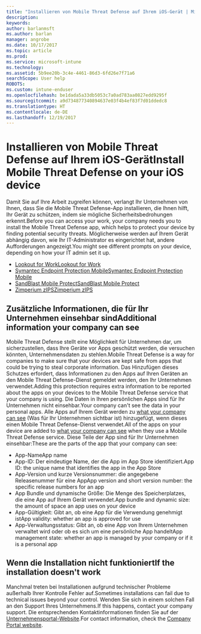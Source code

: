 ```yaml
---
title: "Installieren von Mobile Threat Defense auf Ihrem iOS-Gerät | Microsoft-Dokumentation"
description: 
keywords: 
author: barlanmsft
ms.author: barlan
manager: angrobe
ms.date: 10/17/2017
ms.topic: article
ms.prod: 
ms.service: microsoft-intune
ms.technology: 
ms.assetid: 5b9ee20b-3c4e-4461-86d3-6fd26e7f71a6
searchScope: User help
ROBOTS: 
ms.custom: intune-enduser
ms.openlocfilehash: be1dada5a33db5053c7a0ad783aa0827edd9295f
ms.sourcegitcommit: a9d734877340894637e03f4b4ef83f7d01ddedc8
ms.translationtype: HT
ms.contentlocale: de-DE
ms.lasthandoff: 12/19/2017
---
```

# <a name="install-mobile-threat-defense-on-your-ios-device"></a><span data-ttu-id="9e7da-102">Installieren von Mobile Threat Defense auf Ihrem iOS-Gerät</span><span class="sxs-lookup"><span data-stu-id="9e7da-102">Install Mobile Threat Defense on your iOS device</span></span>


<span data-ttu-id="9e7da-103">Damit Sie auf Ihre Arbeit zugreifen können, verlangt Ihr Unternehmen von Ihnen, dass Sie die Mobile Threat Defense-App installieren, die Ihnen hilft, Ihr Gerät zu schützen, indem sie mögliche Sicherheitsbedrohungen erkennt.</span><span class="sxs-lookup"><span data-stu-id="9e7da-103">Before you can access your work, your company needs you to install the Mobile Threat Defense app, which helps to protect your device by finding potential security threats.</span></span> <span data-ttu-id="9e7da-104">Möglicherweise werden auf Ihrem Gerät abhängig davon, wie Ihr IT-Administrator es eingerichtet hat, andere Aufforderungen angezeigt.</span><span class="sxs-lookup"><span data-stu-id="9e7da-104">You might see different prompts on your device, depending on how your IT admin set it up.</span></span>


* [<span data-ttu-id="9e7da-105">Lookout for Work</span><span class="sxs-lookup"><span data-stu-id="9e7da-105">Lookout for Work</span></span>](you-are-prompted-to-install-lookout-for-work-ios.md)
* [<span data-ttu-id="9e7da-106">Symantec Endpoint Protection Mobile</span><span class="sxs-lookup"><span data-stu-id="9e7da-106">Symantec Endpoint Protection Mobile</span></span>](you-are-prompted-to-install-skycure-ios.md)
* [<span data-ttu-id="9e7da-107">SandBlast Mobile Protect</span><span class="sxs-lookup"><span data-stu-id="9e7da-107">SandBlast Mobile Protect</span></span>](you-are-prompted-to-install-sandblast-ios.md)
* [<span data-ttu-id="9e7da-108">Zimperium zIPS</span><span class="sxs-lookup"><span data-stu-id="9e7da-108">Zimperium zIPS</span></span>](you-are-prompted-to-install-zips-ios.md)

## <a name="additional-information-your-company-can-see"></a><span data-ttu-id="9e7da-109">Zusätzliche Informationen, die für Ihr Unternehmen einsehbar sind</span><span class="sxs-lookup"><span data-stu-id="9e7da-109">Additional information your company can see</span></span>

<span data-ttu-id="9e7da-110">Mobile Threat Defense stellt eine Möglichkeit für Unternehmen dar, um sicherzustellen, dass Ihre Geräte vor Apps geschützt werden, die versuchen könnten, Unternehmensdaten zu stehlen.</span><span class="sxs-lookup"><span data-stu-id="9e7da-110">Mobile Threat Defense is a way for companies to make sure that your devices are kept safe from apps that could be trying to steal corporate information.</span></span> <span data-ttu-id="9e7da-111">Das Hinzufügen dieses Schutzes erfordert, dass Informationen zu den Apps auf Ihren Geräten an den Mobile Threat Defense-Dienst gemeldet werden, den Ihr Unternehmen verwendet.</span><span class="sxs-lookup"><span data-stu-id="9e7da-111">Adding this protection requires extra information to be reported about the apps on your devices to the Mobile Threat Defense service that your company is using.</span></span> <span data-ttu-id="9e7da-112">Die Daten in Ihren persönlichen Apps sind für Ihr Unternehmen nicht einsehbar.</span><span class="sxs-lookup"><span data-stu-id="9e7da-112">Your company can't see the data in your personal apps.</span></span> <span data-ttu-id="9e7da-113">Alle Apps auf Ihrem Gerät werden zu [what your company can see](what-info-can-your-company-see-when-you-enroll-your-device-in-intune.md) (Was für Ihr Unternehmen sichtbar ist) hinzugefügt, wenn dieses einen Mobile Threat Defense-Dienst verwendet.</span><span class="sxs-lookup"><span data-stu-id="9e7da-113">All of the apps on your device are added to [what your company can see](what-info-can-your-company-see-when-you-enroll-your-device-in-intune.md) when they use a Mobile Threat Defense service.</span></span> <span data-ttu-id="9e7da-114">Diese Teile der App sind für Ihr Unternehmen einsehbar:</span><span class="sxs-lookup"><span data-stu-id="9e7da-114">These are the parts of the app that your company can see:</span></span>

*   <span data-ttu-id="9e7da-115">App-Name</span><span class="sxs-lookup"><span data-stu-id="9e7da-115">App name</span></span>
* <span data-ttu-id="9e7da-116">App-ID: Der eindeutige Name, der die App im App Store identifiziert.</span><span class="sxs-lookup"><span data-stu-id="9e7da-116">App ID: the unique name that identifies the app in the App Store</span></span>
*   <span data-ttu-id="9e7da-117">App-Version und kurze Versionsnummer: die angegebene Releasenummer für eine App</span><span class="sxs-lookup"><span data-stu-id="9e7da-117">App version and short version number: the specific release numbers for an app</span></span>
* <span data-ttu-id="9e7da-118">App Bundle und dynamische Größe: Die Menge des Speicherplatzes, die eine App auf Ihrem Gerät verwendet.</span><span class="sxs-lookup"><span data-stu-id="9e7da-118">App bundle and dynamic size: the amount of space an app uses on your device</span></span>
* <span data-ttu-id="9e7da-119">App-Gültigkeit: Gibt an, ob eine App für die Verwendung genehmigt ist</span><span class="sxs-lookup"><span data-stu-id="9e7da-119">App validity: whether an app is approved for use</span></span>
*   <span data-ttu-id="9e7da-120">App-Verwaltungsstatus: Gibt an, ob eine App von Ihrem Unternehmen verwaltet wird oder ob es sich um eine persönliche App handelt</span><span class="sxs-lookup"><span data-stu-id="9e7da-120">App management state: whether an app is managed by your company or if it is a personal app</span></span>

## <a name="if-the-installation-doesnt-work"></a><span data-ttu-id="9e7da-121">Wenn die Installation nicht funktioniert</span><span class="sxs-lookup"><span data-stu-id="9e7da-121">If the installation doesn't work</span></span>

<span data-ttu-id="9e7da-122">Manchmal treten bei Installationen aufgrund technischer Probleme außerhalb Ihrer Kontrolle Fehler auf.</span><span class="sxs-lookup"><span data-stu-id="9e7da-122">Sometimes installations can fail due to technical issues beyond your control.</span></span> <span data-ttu-id="9e7da-123">Wenden Sie sich in einem solchen Fall an den Support Ihres Unternehmens.</span><span class="sxs-lookup"><span data-stu-id="9e7da-123">If this happens, contact your company support.</span></span> <span data-ttu-id="9e7da-124">Die entsprechenden Kontaktinformationen finden Sie auf der [Unternehmensportal-Website](https://portal.manage.microsoft.com#HelpDeskDialog).</span><span class="sxs-lookup"><span data-stu-id="9e7da-124">For contact information, check the [Company Portal website](https://portal.manage.microsoft.com#HelpDeskDialog).</span></span>
